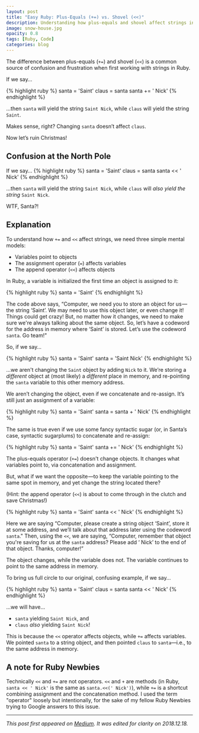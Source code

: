 ```yaml
---
layout: post
title: "Easy Ruby: Plus-Equals (+=) vs. Shovel (<<)"
description: Understanding how plus-equals and shovel affect strings in Ruby
image: snow-house.jpg
opacity: 0.8
tags: [Ruby, Code]
categories: blog
---
```


The difference between plus-equals (`+=`) and shovel (`<<`) is a common source of confusion and frustration when first working with strings in Ruby.

If we say…

{% highlight ruby %}
santa = 'Saint'
claus = santa
santa += ' Nick'
{% endhighlight %}

…then `santa` will yield the string `Saint Nick`, while `claus` will yield the string `Saint`.

Makes sense, right? Changing `santa` doesn’t affect `claus`.

Now let’s ruin Christmas!

## Confusion at the North Pole

If we say…
{% highlight ruby %}
santa = 'Saint'
claus = santa
santa << ' Nick'
{% endhighlight %}

…then `santa` will yield the string `Saint Nick`, while `claus` will _also yield the string_ `Saint Nick`.

WTF, Santa?!

## Explanation

To understand how `+=` and `<<` affect strings, we need three simple mental models:

* Variables point to objects
* The assignment operator (`=`) affects variables
* The append operator (`<<`) affects objects

In Ruby, a variable is initialized the first time an object is assigned to it:

{% highlight ruby %}
santa = 'Saint'
{% endhighlight %}

The code above says, “Computer, we need you to store an object for us &mdash; the string ‘Saint’. We may need to use this object later, or even change it! Things could get crazy! But, no matter how it changes, we need to make sure we're always talking about the same object. So, let’s have a codeword for the address in memory where ‘Saint’ is stored. Let’s use the codeword `santa`. Go team!"

So, if we say…

{% highlight ruby %}
santa = 'Saint'
santa = 'Saint Nick'
{% endhighlight %}

…we aren't changing the `Saint` object by adding `Nick` to it. We’re storing a _different_ object at (most likely) a _different_ place in memory, and re-pointing the `santa` variable to this other memory address.

We aren’t changing the object, even if we concatenate and re-assign. It’s still just an assignment of a variable:

{% highlight ruby %}
santa = 'Saint'
santa = santa + ' Nick'
{% endhighlight %}

The same is true even if we use some fancy syntactic sugar (or, in Santa’s case, syntactic sugarplums) to concatenate and re-assign:

{% highlight ruby %}
santa = 'Saint'
santa += ' Nick'
{% endhighlight %}

The plus-equals operator (`+=`) doesn't change objects. It changes what variables point to, via concatenation and assignment.

But, what if we want the opposite &mdash;to keep the variable pointing to the same spot in memory, and yet change the string located there?

(Hint: the append operator (`<<`) is about to come through in the clutch and save Christmas!)

{% highlight ruby %}
santa = 'Saint'
santa << ' Nick'
{% endhighlight %}

Here we are saying “Computer, please create a string object ‘Saint’, store it at some address, and we’ll talk about that address later using the codeword `santa`." Then, using the `<<`, we are saying, “Computer, remember that object you're saving for us at the `santa` address? Please add ‘ Nick’ to the end of that object. Thanks, computer!”

The object changes, while the variable does not. The variable continues to point to the same address in memory.

To bring us full circle to our original, confusing example, if we say…

{% highlight ruby %}
santa = 'Saint'
claus = santa
santa << ' Nick'
{% endhighlight %}

…we will have…

* `santa` yielding `Saint Nick`, and
* `claus` _also_ yielding `Saint Nick`!

This is because the `<<` operator affects objects, while `+=` affects variables. We pointed `santa` to a string object, and then pointed `claus` to `santa`&mdash;i.e., to the same address in memory.

## A note for Ruby Newbies

Technically `<<` and `+=` are not operators. `<<` and `+` are methods (in Ruby, `santa << ' Nick'` is the same as `santa.<<(' Nick')`), while `+=` is a shortcut combining assignment and the concatenation method. I used the term "operator" loosely but intentionally, for the sake of my fellow Ruby Newbies trying to Google answers to this issue.

---

_This post first appeared on [Medium](https://medium.com/@AdamLombard/easy-ruby-plus-equals-vs-shovel-6f030875e366). It was edited for clarity on 2018.12.18._
